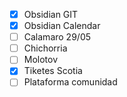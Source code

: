 - [x] Obsidian GIT
- [x] Obsidian Calendar
- [ ] Calamaro 29/05
- [ ] Chichorria
- [ ] Molotov
- [x] Tiketes Scotia
- [ ] Plataforma comunidad